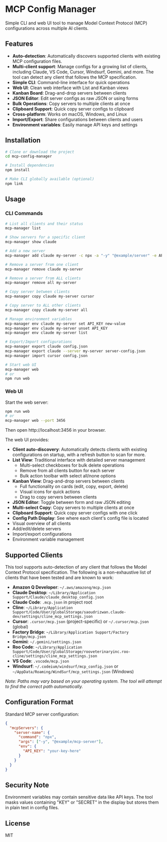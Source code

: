 # MCP Config Manager

Simple CLI and web UI tool to manage Model Context Protocol (MCP) configurations across multiple AI clients.

## Features

- **Auto-detection**: Automatically discovers supported clients with existing MCP configuration files.
- **Multi-client support**: Manage configs for a growing list of clients, including Claude, VS Code, Cursor, Windsurf, Gemini, and more. The tool can detect any client that follows the MCP specification.
- **Simple CLI**: Command-line interface for quick operations
- **Web UI**: Clean web interface with List and Kanban views
- **Kanban Board**: Drag-and-drop servers between clients
- **JSON Editor**: Edit server configs as raw JSON or using forms
- **Bulk Operations**: Copy servers to multiple clients at once
- **Clipboard Support**: Quick copy server configs to clipboard
- **Cross-platform**: Works on macOS, Windows, and Linux
- **Import/Export**: Share configurations between clients and users
- **Environment variables**: Easily manage API keys and settings

## Installation

```bash
# Clone or download the project
cd mcp-config-manager

# Install dependencies
npm install

# Make CLI globally available (optional)
npm link
```

## Usage

### CLI Commands

```bash
# List all clients and their status
mcp-manager list

# Show servers for a specific client
mcp-manager show claude

# Add a new server
mcp-manager add claude my-server -c npx -a "-y" "@example/server" -e API_KEY=abc123

# Remove a server from one client
mcp-manager remove claude my-server

# Remove a server from ALL clients
mcp-manager remove all my-server

# Copy server between clients
mcp-manager copy claude my-server cursor

# Copy server to ALL other clients
mcp-manager copy claude my-server all

# Manage environment variables
mcp-manager env claude my-server set API_KEY new-value
mcp-manager env claude my-server unset API_KEY
mcp-manager env claude my-server list

# Export/Import configurations
mcp-manager export claude config.json
mcp-manager export claude --server my-server server-config.json
mcp-manager import cursor config.json

# Start web UI
mcp-manager web
# or
npm run web
```

### Web UI

Start the web server:
```bash
npm run web
# or
mcp-manager web --port 3456
```

Then open http://localhost:3456 in your browser.

The web UI provides:
- **Client auto-discovery**: Automatically detects clients with existing configurations on startup, with a refresh button to scan for more.
- **List View**: Traditional interface with detailed server management
  - Multi-select checkboxes for bulk delete operations
  - Remove from all clients button for each server
  - Bulk action toolbar with select all/none options
- **Kanban View**: Drag-and-drop servers between clients
  - Full functionality on cards (edit, copy, export, delete)
  - Visual icons for quick actions
  - Drag to copy servers between clients
- **JSON Editor**: Toggle between form and raw JSON editing
- **Multi-select Copy**: Copy servers to multiple clients at once
- **Clipboard Support**: Quick copy server configs with one click
- **Config Path Display**: See where each client's config file is located
- Visual overview of all clients
- Add/edit/delete servers
- Import/export configurations
- Environment variable management

## Supported Clients

This tool supports auto-detection of any client that follows the Model Context Protocol specification. The following is a non-exhaustive list of clients that have been tested and are known to work:

- **Amazon Q Developer**: `~/.aws/amazonq/mcp.json`
- **Claude Desktop**: `~/Library/Application Support/Claude/claude_desktop_config.json`
- **Claude Code**: `.mcp.json` in project root
- **Cline**: `~/Library/Application Support/Code/User/globalStorage/saoudrizwan.claude-dev/settings/cline_mcp_settings.json`
- **Cursor**: `.cursor/mcp.json` (project-specific) or `~/.cursor/mcp.json` (global)
- **Factory Bridge**: `~/Library/Application Support/Factory Bridge/mcp.json`
- **Gemini**: `~/.gemini/settings.json`
- **Roo Code**: `~/Library/Application Support/Code/User/globalStorage/rooveterinaryinc.roo-cline/settings/cline_mcp_settings.json`
- **VS Code**: `.vscode/mcp.json`
- **Windsurf**: `~/.codeium/windsurf/mcp_config.json` or `~/AppData/Roaming/WindSurf/mcp_settings.json` (Windows)

*Note: Paths may vary based on your operating system. The tool will attempt to find the correct path automatically.*

## Configuration Format

Standard MCP server configuration:
```json
{
  "mcpServers": {
    "server-name": {
      "command": "npx",
      "args": ["-y", "@example/mcp-server"],
      "env": {
        "API_KEY": "your-key-here"
      }
    }
  }
}
```

## Security Note

Environment variables may contain sensitive data like API keys. The tool masks values containing "KEY" or "SECRET" in the display but stores them in plain text in config files.

## License

MIT
